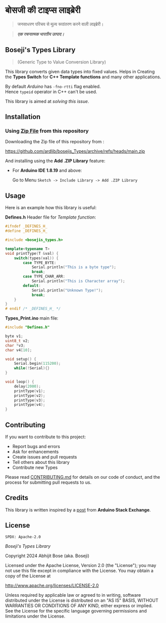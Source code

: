 # बोसजी की टाइप्स लाइब्रेरी

> जनसाधरण परिचय से मूल्य रूपांतरण करने वाली लाइब्रेरी।

> ***एक रचनात्मक भारतीय उत्पाद।***

## Boseji's Types Library

> (Generic Type to Value Conversion Library)

This library converts given data types into fixed values.
Helps in Creating the **Types Switch** for **C++ Template functions** and many
other applications.

By default *Arduino* has `-fno-rtti` flag enabled.<br />
Hence `typeid` operator in C++ can't be used.

This library is aimed at *solving this issue*.

## Installation

### Using [Zip File](https://github.com/ardlib/bosejis_Types/archive/refs/heads/main.zip) from this repository

Downloading the Zip file of this repository from :

<https://github.com/ardlib/bosejis_Types/archive/refs/heads/main.zip>

And installing using the **Add .ZIP Library** feature:

- For **Arduino IDE 1.8.19** and above:
    
    Go to Menu `Sketch -> Include Library -> Add .ZIP Library`

## Usage

Here is an example how this library is useful:

**Defines.h** Header file for *Template function*:
```c++
#ifndef _DEFINES_H_
#define _DEFINES_H_

#include <bosejis_types.h>

template<typename T>
void printType(T &val) {
    switch(types(val)) {
        case TYPE_BYTE:
            Serial.println("This is a byte type");
            break;
        case TYPE_CHAR_ARR:
            Serial.println("This is Character array");
        default:
            Serial.println("Unknown Type!");
            break;
    }
}
# endif /* _DEFINES_H_ */
```

**Types_Print.ino** main file:
```c++
#include "Defines.h"

byte v1;
uint8_t v2;
char *v3;
char v4[10];

void setup() {
    Serial.begin(115200);
    while(!Serial){}
}

void loop() {
    delay(2000);
    printType(v1);
    printType(v2);
    printType(v3);
    printType(v4);
}
```

## Contributing

If you want to contribute to this project:

- Report bugs and errors
- Ask for enhancements
- Create issues and pull requests
- Tell others about this library
- Contribute new Types

Please read [CONTRIBUTING.md](https://github.com/ardlib/bosejis_Types/blob/master/CONTRIBUTING.md) for details on our code of conduct, and the process for submitting pull requests to us.

## Credits

This library is written inspired by a [post](https://arduino.stackexchange.com/questions/3079/how-to-retrieve-the-data-type-of-a-variable) from **Arduino Stack Exchange**.

## License

`SPDX: Apache-2.0`

*Boseji's Types Library*

Copyright 2024 Abhijit Bose (aka. Boseji)

Licensed under the Apache License, Version 2.0 (the "License");
you may not use this file except in compliance with the License.
You may obtain a copy of the License at

http://www.apache.org/licenses/LICENSE-2.0

Unless required by applicable law or agreed to in writing, software
distributed under the License is distributed on an "AS IS" BASIS,
WITHOUT WARRANTIES OR CONDITIONS OF ANY KIND, either express or implied.
See the License for the specific language governing permissions and
limitations under the License.
